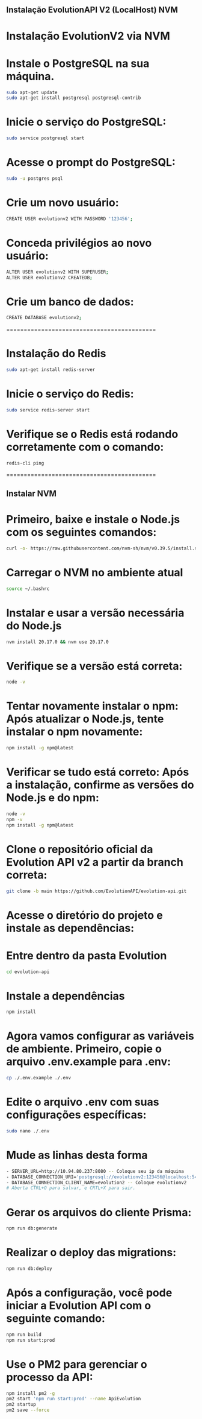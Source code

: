## Instalação EvolutionAPI V2 (LocalHost) NVM

# Instalação EvolutionV2 via NVM

# Instale o PostgreSQL na sua máquina.

```bash
sudo apt-get update
sudo apt-get install postgresql postgresql-contrib

```

# Inicie o serviço do PostgreSQL:

```bash
sudo service postgresql start
```

# Acesse o prompt do PostgreSQL:

```bash
sudo -u postgres psql
```

# Crie um novo usuário:

```bash
CREATE USER evolutionv2 WITH PASSWORD '123456';
```

# Conceda privilégios ao novo usuário:

```bash
ALTER USER evolutionv2 WITH SUPERUSER;
ALTER USER evolutionv2 CREATEDB;
```

# Crie um banco de dados:

```bash
CREATE DATABASE evolutionv2;
```
===========================================

# Instalação do Redis

```bash
sudo apt-get install redis-server
```
# Inicie o serviço do Redis:

```bash
sudo service redis-server start
```

# Verifique se o Redis está rodando corretamente com o comando:

```bash
redis-cli ping
```

===========================================

## Instalar NVM
# Primeiro, baixe e instale o Node.js com os seguintes comandos:

```bash
curl -o- https://raw.githubusercontent.com/nvm-sh/nvm/v0.39.5/install.sh | bash
```

# Carregar o NVM no ambiente atual

```bash
source ~/.bashrc
```
# Instalar e usar a versão necessária do Node.js

```bash
nvm install 20.17.0 && nvm use 20.17.0
```

# Verifique se a versão está correta:

```bash
node -v
```
# Tentar novamente instalar o npm: Após atualizar o Node.js, tente instalar o npm novamente:

```bash
npm install -g npm@latest
```

# Verificar se tudo está correto: Após a instalação, confirme as versões do Node.js e do npm:

```bash
node -v
npm -v
npm install -g npm@latest
```

# Clone o repositório oficial da Evolution API v2 a partir da branch correta:

```bash
git clone -b main https://github.com/EvolutionAPI/evolution-api.git
```

# Acesse o diretório do projeto e instale as dependências:
# Entre dentro da pasta Evolution

```bash
cd evolution-api
```
# Instale a dependências

```bash
npm install
```
# Agora vamos configurar as variáveis de ambiente. Primeiro, copie o arquivo .env.example para .env:

```bash
cp ./.env.example ./.env
```
# Edite o arquivo .env com suas configurações específicas:

```bash
sudo nano ./.env
```
# Mude as linhas desta forma

```bash
- SERVER_URL=http://10.94.80.237:8080 -- Coloque seu ip da máquina
- DATABASE_CONNECTION_URI='postgresql://evolutionv2:123456@localhost:5432/evolution?schema=public' -- Coloque essa forma
- DATABASE_CONNECTION_CLIENT_NAME=evolution2 -- Coloque evolutionv2
# Aberta CTRL+O para salvar, e CRTL+X para sair.
 ```
 # Gerar os arquivos do cliente Prisma:

 ```bash
npm run db:generate
```

# Realizar o deploy das migrations:

 ```bash
npm run db:deploy
```
# Após a configuração, você pode iniciar a Evolution API com o seguinte comando:

```bash
npm run build
npm run start:prod
```
# Use o PM2 para gerenciar o processo da API:

```bash
npm install pm2 -g
pm2 start 'npm run start:prod' --name ApiEvolution
pm2 startup
pm2 save --force

```


